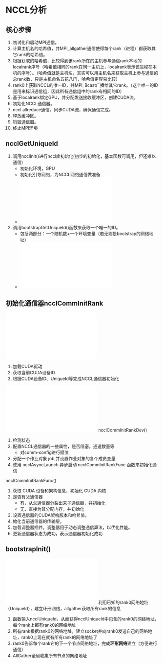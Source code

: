 # NCCL分析
## 核心步骤
1. 初试化和启动MPI通信。
2. 计算主机名的哈希值，并MPI_allgather通信使得每个rank（进程）都获取其它rank的哈希值。
3. 根据获取的哈希值，比较得到该rank所在的主机参与通信rank本地的localrank序号（哈希值相同的rank在同一主机上，localrank表示该进程在本机的序号）。（哈希值就是主机名，其实可以用主机名来获取主机上参与通信的总rank数，只是主机命名五花八门，哈希值更容易比较）
4. rank0上获取NCCL的唯一ID，并MPI_Bcast广播给其它rank。（这个唯一的ID是用来标识通信组，因此所有通信组中的rank有相同的ID）
5. 基于localrank绑定GPU，并分配发送接收缓冲区，创建CUDA流。
6. 初始化NCCL通信器。
7. nccl allreduce通信。同步CUDA流，确保通信完成。
8. 释放缓冲区。
9. 销毁通信器。
10. 终止MPI环境


## ncclGetUniqueId
1. 调用ncclInit()进行nccl库初始化(初步的初始化，基本函数可调用，但还难以通信)
   + 初始化环境，GPU
   + 初始化引导网络，为NCCL网络通信做准备
   + ![init.cc](nccl-master/src/init.cc)
2. 调用bootstrapGetUniqueId()函数来获取一个唯一的ID。
   + 包括两部分：一个随机数+一个环境变量（若无则是bootstrap的网络地址） 
   + ![bootstrap.cc](nccl-master/src/bootstrap.cc)


## 初始化通信器ncclCommInitRank
![init.cc](nccl-master/src/init.cc)
1. 加载CUDA驱动
2. 获取当前CUDA设备ID
3. 根据CUDA设备ID、UniqueId等完成NCCL通信器初始化

![init.cc](nccl-master/src/init.cc)
ncclCommInitRankDev()
1. 检测状态
2. 配置NCCL通信器的一些属性，是否阻塞。通道数量等
   + 对comm-config进行赋值
3. 分配一个作业对象 job,并设置作业对象的各个成员变量
4. 使用 ncclAsyncLaunch 异步启动 ncclCommInitRankFunc 函数来初始化通信

ncclCommInitRankFunc()
1. 获取 CUDA 设备和架构信息，初始化 CUDA 内核
2. 是否有父通信器
    + 有，从父通信器分裂出来子通信器，并初始化
    + 无，直接为其分配内存，并初始化
3. 设置通信器的CUDA架构版本和哈希值。
4. 始化当前通信器的传输层。
5. 加载调整器插件。调整器用于动态调整通信算法，以优化性能。
6. 更新通信器状态为成功，表示通信器初始化成功


## bootstrapInit()
![bootstrap.cc](nccl-master/src/bootstrap.cc)
利用已知的rank0网络地址（UniqueId），建立环形网络，allgather获取所有rank的信息
1. 函数输入ncclUniqueId，从而获得ncclUniqueId中包含的rank0的网络地址，每个rank上都有rank0的网络地址
2. 所有rank根据rank0的网络地址，建立socket并向rank0发送自己的网络地址，rank0上现在就有所有rank的网络地址了
3. rank0告诉每个rank它的下一个节点网络地址，完成**环形网络**建立（方便进行通信）
4. AllGather全局收集所有节点的网络地址













